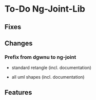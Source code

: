# To-Do Ng-Joint-Lib

## Fixes

## Changes

### Prefix from dgwnu to ng-joint

- standard retangle (incl. documentation)

- all uml shapes (incl. documentation)

## Features
